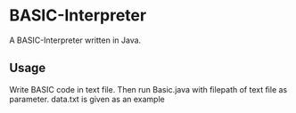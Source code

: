 # BASIC-Interpreter
A BASIC-Interpreter written in Java. 

## Usage
Write BASIC code in text file. Then run Basic.java with filepath of text file as parameter. data.txt is given as an example
